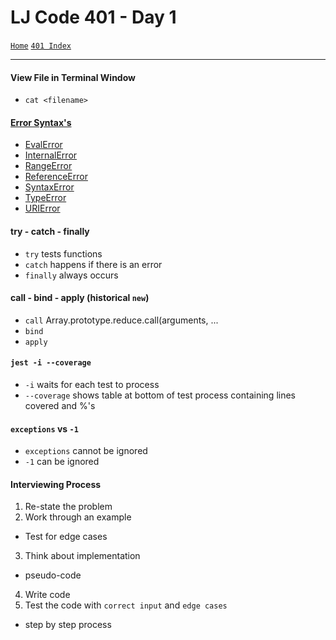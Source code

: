 # LJ Code 401 - Day 1
[`Home`](../README.md)
[`401 Index`](401_README.md)
<hr>

#### View File in Terminal Window
- `cat <filename>`

#### [Error Syntax's](https://developer.mozilla.org/en-US/docs/Web/JavaScript/Reference/Global_Objects/Error)
- [EvalError](https://developer.mozilla.org/en-US/docs/Web/JavaScript/Reference/Global_Objects/EvalError)
- [InternalError](https://developer.mozilla.org/en-US/docs/Web/JavaScript/Reference/Global_Objects/InternalError)
- [RangeError](https://developer.mozilla.org/en-US/docs/Web/JavaScript/Reference/Global_Objects/RangeError)
- [ReferenceError](https://developer.mozilla.org/en-US/docs/Web/JavaScript/Reference/Global_Objects/ReferenceError)
- [SyntaxError](https://developer.mozilla.org/en-US/docs/Web/JavaScript/Reference/Global_Objects/SyntaxError)
- [TypeError](https://developer.mozilla.org/en-US/docs/Web/JavaScript/Reference/Global_Objects/TypeError)
- [URIError](https://developer.mozilla.org/en-US/docs/Web/JavaScript/Reference/Global_Objects/URIError)

####  try - catch - finally
- `try` tests functions
- `catch` happens if there is an error
- `finally` always occurs

#### call - bind - apply (historical `new`)
- `call` Array.prototype.reduce.call(arguments, ...
- `bind`
- `apply`

#### `jest -i --coverage`
- `-i` waits for each test to process
- `--coverage` shows table at bottom of test process containing lines covered and %'s

#### `exceptions` vs `-1`
- `exceptions` cannot be ignored
- `-1` can be ignored

#### Interviewing Process
1. Re-state the problem
2. Work through an example
  - Test for edge cases
3. Think about implementation
  - pseudo-code
4. Write code
5. Test the code with `correct input` and `edge cases`
  - step by step process
